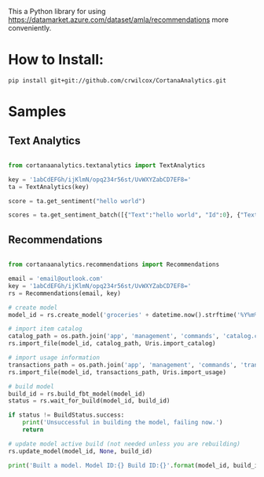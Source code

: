 This a Python library for using https://datamarket.azure.com/dataset/amla/recommendations more conveniently.

# How to Install: 
	pip install git+git://github.com/crwilcox/CortanaAnalytics.git

# Samples

## Text Analytics


```python

from cortanaanalytics.textanalytics import TextAnalytics

key = '1abCdEFGh/ijKlmN/opq234r56st/UvWXYZabCD7EF8='
ta = TextAnalytics(key)

score = ta.get_sentiment("hello world")

scores = ta.get_sentiment_batch([{"Text":"hello world", "Id":0}, {"Text":"hello world again", "Id":2}])
```

## Recommendations

```python

from cortanaanalytics.recommendations import Recommendations

email = 'email@outlook.com'
key = '1abCdEFGh/ijKlmN/opq234r56st/UvWXYZabCD7EF8='
rs = Recommendations(email, key)

# create model
model_id = rs.create_model('groceries' + datetime.now().strftime('%Y%m%d%H%M%S'))

# import item catalog
catalog_path = os.path.join('app', 'management', 'commands', 'catalog.csv')
rs.import_file(model_id, catalog_path, Uris.import_catalog)

# import usage information
transactions_path = os.path.join('app', 'management', 'commands', 'transactions.csv')
rs.import_file(model_id, transactions_path, Uris.import_usage)

# build model
build_id = rs.build_fbt_model(model_id)
status = rs.wait_for_build(model_id, build_id)

if status != BuildStatus.success:
    print('Unsuccessful in building the model, failing now.')
    return

# update model active build (not needed unless you are rebuilding)
rs.update_model(model_id, None, build_id)

print('Built a model. Model ID:{} Build ID:{}'.format(model_id, build_id))
```
